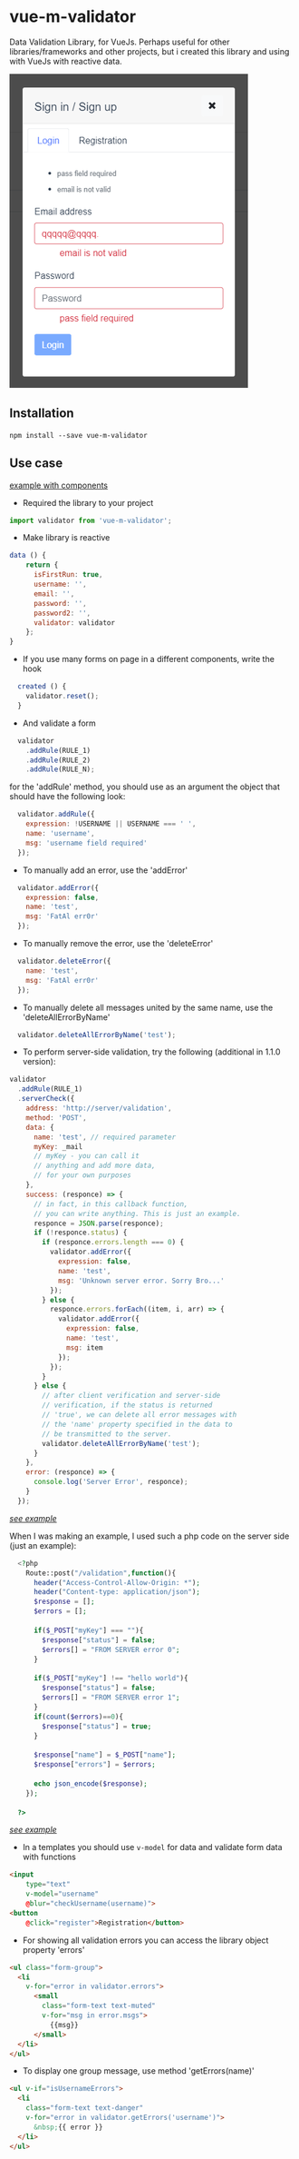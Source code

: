 # vue-m-validator

Data Validation Library, for VueJs. Perhaps useful for other libraries/frameworks and other projects, but i created this library and using with VueJs with reactive data.

![Example with form](example/screen.png "Example with form")

## Installation
```Commandline
npm install --save vue-m-validator
```

## Use case
[example with components](https://github.com/Silksofthesoul/vue-m-validator/tree/master/example)
* Required the library to your project
```Javascript
import validator from 'vue-m-validator';
```

* Make library is reactive
```Javascript
data () {
    return {
      isFirstRun: true,
      username: '',
      email: '',
      password: '',
      password2: '',
      validator: validator
    };
}
```

* If you use many forms on page in a different components, write the hook
```Javascript
  created () {
    validator.reset();
  }
```

* And validate a form
```Javascript
  validator
    .addRule(RULE_1)
    .addRule(RULE_2)
    .addRule(RULE_N);
```
for the 'addRule' method, you should use as an argument the object that should have the following look:
```Javascript
  validator.addRule({
    expression: !USERNAME || USERNAME === ' ',
    name: 'username',
    msg: 'username field required'
  });
```


* To manually add an error, use the 'addError'
```Javascript
  validator.addError({
    expression: false,
    name: 'test',
    msg: 'FatAl err0r'
  });
```

* To manually remove the error, use the 'deleteError'
```Javascript
  validator.deleteError({
    name: 'test',
    msg: 'FatAl err0r'
  });
```

* To manually delete all messages united by the same name, use the 'deleteAllErrorByName'
```Javascript
  validator.deleteAllErrorByName('test');
```


* To perform server-side validation, try the following (additional in 1.1.0 version):
```Javascript
validator
  .addRule(RULE_1)
  .serverCheck({
    address: 'http://server/validation',
    method: 'POST',
    data: {
      name: 'test', // required parameter
      myKey: _mail
      // myKey - you can call it
      // anything and add more data,
      // for your own purposes
    },
    success: (responce) => {
      // in fact, in this callback function,
      // you can write anything. This is just an example.
      responce = JSON.parse(responce);
      if (!responce.status) {
        if (responce.errors.length === 0) {
          validator.addError({
            expression: false,
            name: 'test',
            msg: 'Unknown server error. Sorry Bro...'
          });
        } else {
          responce.errors.forEach((item, i, arr) => {
            validator.addError({
              expression: false,
              name: 'test',
              msg: item
            });
          });
        }
      } else {
        // after client verification and server-side
        // verification, if the status is returned
        // 'true', we can delete all error messages with
        // the 'name' property specified in the data to
        // be transmitted to the server.
        validator.deleteAllErrorByName('test');
      }
    },
    error: (responce) => {
      console.log('Server Error', responce);
    }
  });
```
[_see example_](https://github.com/Silksofthesoul/vue-m-validator/tree/master/example/components/LoginModal/serverSideValidation.vue)  

  When I was making an example, I used such a php code on the server side (just an example):
```PHP
  <?php
    Route::post("/validation",function(){
      header("Access-Control-Allow-Origin: *");
      header("Content-type: application/json");
      $response = [];
      $errors = [];

      if($_POST["myKey"] === ""){
        $response["status"] = false;
        $errors[] = "FROM SERVER error 0";
      }

      if($_POST["myKey"] !== "hello world"){
        $response["status"] = false;
        $errors[] = "FROM SERVER error 1";
      }
      if(count($errors)==0){
        $response["status"] = true;
      }

      $response["name"] = $_POST["name"];
      $response["errors"] = $errors;

      echo json_encode($response);
    });

  ?>
```
[_see example_](https://github.com/Silksofthesoul/vue-m-validator/tree/master/example/server-side-example/validation_get.php)

* In a templates you should use `v-model` for data and validate form data with functions
```HTML
<input
    type="text"
    v-model="username"
    @blur="checkUsername(username)">
<button
    @click="register">Registration</button>
```

* For showing all validation errors you can access the library object property 'errors'
```HTML
<ul class="form-group">
  <li
    v-for="error in validator.errors">
      <small
        class="form-text text-muted"
        v-for="msg in error.msgs">
          {{msg}}
      </small>
  </li>
</ul>
```

* To display one group message, use method 'getErrors(name)'
```HTML
<ul v-if="isUsernameErrors">
  <li
    class="form-text text-danger"
    v-for="error in validator.getErrors('username')">
      &nbsp;{{ error }}
  </li>
</ul>
```
